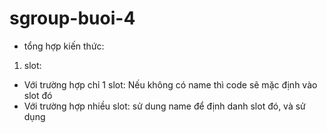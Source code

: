 # sgroup-buoi-4
- tổng hợp kiến thức:

1.  slot: 
  + Với trường hợp chỉ 1 slot: Nếu không có name thì code sẽ mặc định vào slot đó
  + Với trường hợp nhiều slot: sử dung name để định danh slot đó, và sử dụng <template v-slot: > bên html
  + Code trong template sẽ ghi đè lại code trong slot bên file js
2.  Đệ quy component: Để tạo được 1 đệ quy:
  + Tạo tree ngoài cùng
  + Bên html sử dụng v-for để in ra tất cả các phần tử cha
  + trong template của cha: sử dụng v-for để in ra các child, với mỗi child sử dụng lệnh v-if check xem child còn có chứa child nào không, nếu không có thì đó là cha, còn không thì hiển thị ra content
  + Ứng dụng: làm sidebar, cây, sử dụng trong các dự án lớn để tránh phải viết cụ thể code ra trong html
3.  Thư viện: bootstrap-vue, element
4.  Vue CLI: là một hệ thống cung cấp các tính năng và môi trường giúp làm việc hiệu quả hơn với VueJs như: show error, runtime dependency,...
  - Tạo project: + vue create [name_prj]
                 + Nếu sử dụng git bash trên windows thì lệnh để chọn các options khi create project: winpty vue.cmd create project-name
                 + Vue router: là 1 package hỗ trợ chuyển đổi component khi path thay đổi
                 + PWA support: hỗ trợ code offline
                 + vuex: sử dụng để state management
                 + css pre-proccessor: scss
                 + babel: là package để chuyển từ code ES6 trở lên thành Js thuần
                 + eslint: là tool để viết code cho đúng
  - Run project: + npm run serve
                 + 
  
- 
  
  
